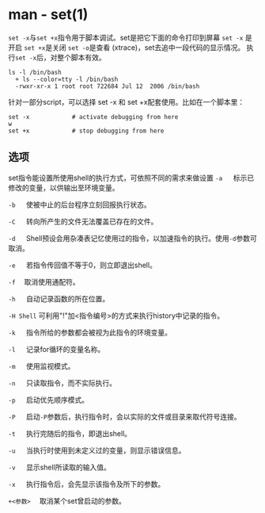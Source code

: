 # man - set(1)

`set -x`与`set +x`指令用于脚本调试。set是把它下面的命令打印到屏幕
`set -x` 是开启 `set +x`是关闭 `set -o`是查看 (xtrace)，set去追中一段代码的显示情况。
执行`set -x`后，对整个脚本有效。

```
ls -l /bin/bash
  + ls --color=tty -l /bin/bash 
  -rwxr-xr-x 1 root root 722684 Jul 12  2006 /bin/bash
```
针对一部分script，可以选择 set -x 和 set +x配套使用。比如在一个脚本里：

```
set -x            # activate debugging from here
w
set +x            # stop debugging from here
```

## 选项

set指令能设置所使用shell的执行方式，可依照不同的需求来做设置
`-a` 　
标示已修改的变量，以供输出至环境变量。

`-b` 　
使被中止的后台程序立刻回报执行状态。

`-C` 　
转向所产生的文件无法覆盖已存在的文件。

`-d` 　
Shell预设会用杂凑表记忆使用过的指令，以加速指令的执行。使用`-d`参数可取消。

`-e` 　
若指令传回值不等于0，则立即退出shell。　

`-f`　
取消使用通配符。

`-h` 　
自动记录函数的所在位置。

`-H Shell`
可利用"!"加<指令编号>的方式来执行history中记录的指令。

`-k` 　
指令所给的参数都会被视为此指令的环境变量。

`-l` 　
记录for循环的变量名称。

`-m` 　
使用监视模式。

`-n` 　
只读取指令，而不实际执行。

`-p` 　
启动优先顺序模式。

`-P` 　
启动`-P`参数后，执行指令时，会以实际的文件或目录来取代符号连接。

`-t` 　
执行完随后的指令，即退出shell。

`-u` 　
当执行时使用到未定义过的变量，则显示错误信息。

`-v` 　
显示shell所读取的输入值。

`-x` 　
执行指令后，会先显示该指令及所下的参数。

`+<参数>`　
取消某个set曾启动的参数。